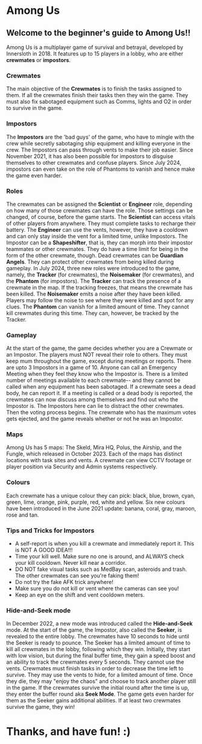 # Among Us
## Welcome to the beginner's guide to Among Us!!

Among Us is a multiplayer game of survival and betrayal, developed by Innersloth in 2018. It features up to 15 players in a lobby, who are either **crewmates** or **impostors**.

### Crewmates
The main objective of the **Crewmates** is to finish the tasks assigned to them. If all the crewmates finish their tasks then they win the game. They must also fix sabotaged equipment such as Comms, lights and O2 in order to survive in the game.

### Impostors
The **Impostors** are the 'bad guys' of the game, who have to mingle with the crew while secretly sabotaging ship equipment and killing everyone in the crew. The Impostors can pass through vents to make their job easier. Since November 2021, it has also been possible for impostors to disguise themselves to other crewmates and confuse players. Since July 2024, impostors can even take on the role of Phantoms to vanish and hence make the game even harder.

### Roles
The crewmates can be assigned the **Scientist** or **Engineer** role, depending on how many of those crewmates can have the role. Those settings can be changed, of course, before the game starts.
The **Scientist** can access vitals of other players from anywhere. They must complete tasks to recharge their battery.
The **Engineer** can use the vents, however, they have a cooldown and can only stay inside the vent for a limited time, unlike Impostors.
The Impostor can be a **Shapeshifter**, that is, they can morph into their impostor teammates or other crewmates. They do have a time limit for being in the form of the other crewmate, though.
Dead crewmates can be **Guardian Angels**. They can protect other crewmates from being killed during gameplay.
In July 2024, three new roles were introduced to the game, namely, the **Tracker** (for crewmates), the **Noisemaker** (for crewmates), and the **Phantom** (for impostors).
The **Tracker** can track the presence of a crewmate in the map. If the tracking freezes, that means the crewmate has been killed.
The **Noisemaker** emits a noise after they have been killed. Players may follow the noise to see where they were killed and spot for any clues.
The **Phantom** can vanish for a limited amount of time. They cannot kill crewmates during this time. They can, however, be tracked by the Tracker.

### Gameplay
At the start of the game, the game decides whether you are a Crewmate or an Impostor. The players must NOT reveal their role to others. They must keep mum throughout the game, except during meetings or reports. There are upto 3 Impostors in a game of 10. 
Anyone can call an Emergency Meeting when they feel they know who the Impostor is. There is a limited number of meetings available to each crewmate-- and they cannot be called when any equipment has been sabotaged.
If a crewmate sees a dead body, he can report it.
If a meeting is called or a dead body is reported, the crewmates can now discuss among themselves and find out who the Impostor is. The Impostors here can lie to distract the other crewmates. Then the voting process begins. The crewmate who has the maximum votes gets ejected, and the game reveals whether or not he was an Impostor.

### Maps
Among Us has 5 maps: The Skeld, Mira HQ, Polus, the Airship, and the Fungle, which released in October 2023. Each of the maps has distinct locations with task sites and vents. A crewmate can view CCTV footage or player position via Security and Admin systems respectively.

### Colours
Each crewmate has a unique colour they can pick: black, blue, brown, cyan, green, lime, orange, pink, purple, red, white and yellow. Six new colours have been introduced in the June 2021 update: banana, coral, gray, maroon, rose and tan.

### Tips and Tricks for Impostors
- A self-report is when you kill a crewmate and immediately report it. This is NOT A GOOD IDEA!!!
- Time your kill well. Make sure no one is around, and ALWAYS check your kill cooldown. Never kill near a corridor.
- DO NOT fake visual tasks such as MedBay scan, asteroids and trash. The other crewmates can see you're faking them!
- Do not try the fake AFK trick anywhere!
- Make sure you do not kill or vent where the cameras can see you!
- Keep an eye on the shift and vent cooldown meters.

### Hide-and-Seek mode
In December 2022, a new mode was introduced called the **Hide-and-Seek** mode. At the start of the game, the Impostor, also called the **Seeker**, is revealed to the entire lobby. The crewmates have 10 seconds to hide until the Seeker is ready to pounce.
The Seeker has a limited amount of time to kill all crewmates in the lobby, following which they win. Initially, they start with low vision, but during the final buffer time, they gain a speed boost and an ability to track the crewmates every 5 seconds. They cannot use the vents.
Crewmates must finish tasks in order to decrease the time left to survive. They may use the vents to hide, for a limited amount of time. Once they die, they may "enjoy the chaos" and choose to track another player still in the game.
If the crewmates survive the initial round after the time is up, they enter the buffer round aka **Seek Mode**. The game gets even harder for them as the Seeker gains additional abilities.
If at least two crewmates survive the game, they win!

# Thanks, and have fun! :)